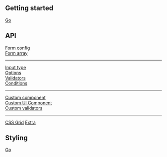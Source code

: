 ## Getting started

[Go](../v1.x.x/getting-started/getting-started_en.md)

## API

[Form config](../v1.x.x/api/api-form-config/api-form-config_en.md)<br>
[Form array](../v1.x.x/api/api-form-array/api-form-array_en.md)<br>

---

[Input type](../v1.x.x/api/api-input-type/api-input-type_en.md)<br>
[Options](../v1.x.x/api/api-options/api-options_en.md)<br>
[Validators](../v1.x.x/api/api-validators/api-validators_en.md)<br>
[Conditions](../v1.x.x/api/api-conditions/api-conditions_en.md)<br>

---

[Custom component](../v1.x.x/api/api-custom-component/api-custom-component_en.md)<br>
[Custom UI Component](../v1.x.x/api/api-custom-ui-component/api-custom-ui-component_en.md)<br>
[Custom validators](../v1.x.x/api/api-validators/api-validators_en.md)<br>

---

[CSS Grid](../v1.x.x/api/api-css-grid/api-css-grid_en.md)
[Extra](../v1.x.x/api/api-extra/api-extra_en.md)

## Styling

[Go](../v1.x.x/styling/styling_en.md)
